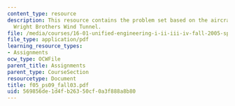```yaml
---
content_type: resource
description: This resource contains the problem set based on the aircraft and the
  Wright Brothers Wind Tunnel.
file: /media/courses/16-01-unified-engineering-i-ii-iii-iv-fall-2005-spring-2006/569856de1d4fb26350cf0a3f888a8b80_f05_ps09_fall03.pdf
file_type: application/pdf
learning_resource_types:
- Assignments
ocw_type: OCWFile
parent_title: Assignments
parent_type: CourseSection
resourcetype: Document
title: f05_ps09_fall03.pdf
uid: 569856de-1d4f-b263-50cf-0a3f888a8b80
---
```

